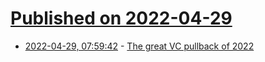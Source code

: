 # [Published on 2022-04-29](index.md)

* [2022-04-29, 07:59:42](https://news.ycombinator.com/item?id=31202572) - [The great VC pullback of 2022](https://mattturck.com/vcpullback/)
